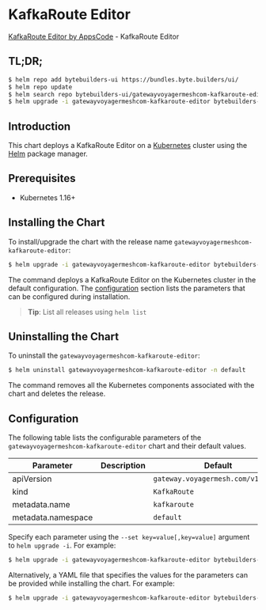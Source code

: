 # KafkaRoute Editor

[KafkaRoute Editor by AppsCode](https://byte.builders) - KafkaRoute Editor

## TL;DR;

```bash
$ helm repo add bytebuilders-ui https://bundles.byte.builders/ui/
$ helm repo update
$ helm search repo bytebuilders-ui/gatewayvoyagermeshcom-kafkaroute-editor --version=v0.4.17
$ helm upgrade -i gatewayvoyagermeshcom-kafkaroute-editor bytebuilders-ui/gatewayvoyagermeshcom-kafkaroute-editor -n default --create-namespace --version=v0.4.17
```

## Introduction

This chart deploys a KafkaRoute Editor on a [Kubernetes](http://kubernetes.io) cluster using the [Helm](https://helm.sh) package manager.

## Prerequisites

- Kubernetes 1.16+

## Installing the Chart

To install/upgrade the chart with the release name `gatewayvoyagermeshcom-kafkaroute-editor`:

```bash
$ helm upgrade -i gatewayvoyagermeshcom-kafkaroute-editor bytebuilders-ui/gatewayvoyagermeshcom-kafkaroute-editor -n default --create-namespace --version=v0.4.17
```

The command deploys a KafkaRoute Editor on the Kubernetes cluster in the default configuration. The [configuration](#configuration) section lists the parameters that can be configured during installation.

> **Tip**: List all releases using `helm list`

## Uninstalling the Chart

To uninstall the `gatewayvoyagermeshcom-kafkaroute-editor`:

```bash
$ helm uninstall gatewayvoyagermeshcom-kafkaroute-editor -n default
```

The command removes all the Kubernetes components associated with the chart and deletes the release.

## Configuration

The following table lists the configurable parameters of the `gatewayvoyagermeshcom-kafkaroute-editor` chart and their default values.

|     Parameter      | Description |                    Default                    |
|--------------------|-------------|-----------------------------------------------|
| apiVersion         |             | <code>gateway.voyagermesh.com/v1alpha1</code> |
| kind               |             | <code>KafkaRoute</code>                       |
| metadata.name      |             | <code>kafkaroute</code>                       |
| metadata.namespace |             | <code>default</code>                          |


Specify each parameter using the `--set key=value[,key=value]` argument to `helm upgrade -i`. For example:

```bash
$ helm upgrade -i gatewayvoyagermeshcom-kafkaroute-editor bytebuilders-ui/gatewayvoyagermeshcom-kafkaroute-editor -n default --create-namespace --version=v0.4.17 --set apiVersion=gateway.voyagermesh.com/v1alpha1
```

Alternatively, a YAML file that specifies the values for the parameters can be provided while
installing the chart. For example:

```bash
$ helm upgrade -i gatewayvoyagermeshcom-kafkaroute-editor bytebuilders-ui/gatewayvoyagermeshcom-kafkaroute-editor -n default --create-namespace --version=v0.4.17 --values values.yaml
```
